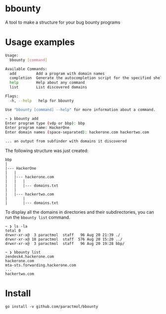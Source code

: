 # bbounty
A tool to make a structure for your bug bounty programs

# Usage examples

```bash
Usage:
  bbounty [command]

Available Commands:
  add         Add a program with domain names
  completion  Generate the autocompletion script for the specified shell
  help        Help about any command
  list        List discovered domains

Flags:
  -h, --help   help for bbounty

Use "bbounty [command] --help" for more information about a command.

~ ❯ bbounty add
Enter program type (vdp or bbp): bbp
Enter program name: HackerOne
Enter domain names (space-separated): hackerone.com hackertwo.com

... an output from subfinder with domains it discovered
```

The following structure was just created:

```
bbp
|
|--- HackerOne
|   |
|   |--- hackerone.com
|   |   |
|   |   |--- domains.txt
|   |
|   |--- hackertwo.com
|       |
|       |--- domains.txt
```

To display all the domains in directories and their subdirectories, you can run the `bbounty list` command.


```fish
~ ❯ ls -la
total 0
drwxr-xr-x@  3 paractmol  staff   96 Aug 20 21:39 ./
drwxr-xr-x@ 18 paractmol  staff  576 Aug 20 15:20 ../
drwxr-xr-x@  3 paractmol  staff   96 Aug 20 19:28 bbp/

~ ❯ bbounty list
zendesk4.hackerone.com
hackerone.com
mta-sts.forwarding.hackerone.com
...
hackertwo.com
```

# Install

`go install -v github.com/paractmol/bbounty`